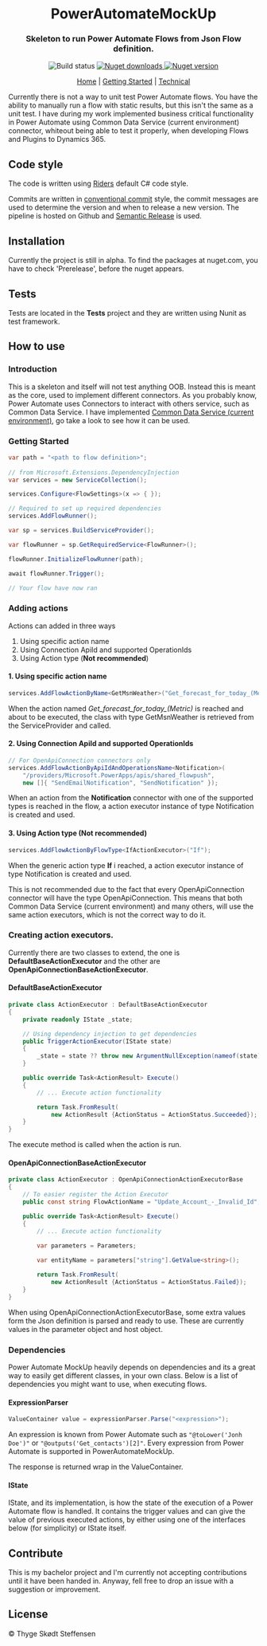<h1 align="center">PowerAutomateMockUp</h1>
<h3 align="center">Skeleton to run Power Automate Flows from Json Flow definition.</h3>
<p align="center">
    <!--<img alt="Build status" src="https://img.shields.io/github/workflow/status/thygesteffensen/PowerAutomateMockUp/Build/main">-->
        <img alt="Build status" src="https://img.shields.io/github/workflow/status/thygesteffensen/PowerAutomateMockUp/Build/dev">
    <a href="https://www.nuget.org/packages/PowerAutomateMockUp/">
        <img alt="Nuget downloads" src="https://img.shields.io/nuget/dt/PowerAutomateMockUp">
    </a>
    <a href="https://www.nuget.org/packages/PowerAutomateMockUp/">
        <img alt="Nuget version" src="https://img.shields.io/nuget/v/PowerAutomateMockUp">
    </a>
    <!--<a href="https://www.nuget.org/packages/PowerAutomateMockUp/">
        <img alt="Nuget prerelease version" src="https://img.shields.io/nuget/vpre/PowerAutomateMockUp">-->
    </a>
</p>
<p align="center">
    <a href="https://thygesteffensen.github.io/PowerAutomateMockUp/Index">Home</a>
    |
    <a href="https://thygesteffensen.github.io/PowerAutomateMockUp/GettingStarted">Getting Started</a>
    |
    <a href="https://thygesteffensen.github.io/PowerAutomateMockUp/Technical">Technical</a>
</p>

Currently there is not a way to unit test Power Automate flows. You have the ability to manually run a flow with static results, but this isn't the same as a unit test. I have during my work implemented business critical functionality in Power Automate using Common Data Service (current environment) connector, whiteout being able to test it properly, when developing Flows and Plugins to Dynamics 365. 

## Code style
The code is written using [Riders](https://www.jetbrains.com/help/rider/Settings_Code_Style_CSHARP.html) default C# code style.

Commits are written in [conventional commit](https://www.conventionalcommits.org/en/v1.0.0/) style, the commit messages are used to determine the version and when to release a new version. The pipeline is hosted on Github and [Semantic Release](https://github.com/semantic-release/semantic-release) is used.

## Installation

Currently the project is still in alpha. To find the packages at nuget.com, you have to check 'Prerelease', before the nuget appears.

## Tests

Tests are located in the **Tests** project and they are written using Nunit as test framework.

## How to use

### Introduction
This is a skeleton and itself will not test anything OOB. Instead this is meant as the core, used to implement different connectors. As you probably know, Power Automate uses Connectors to interact with others service, such as Common Data Service. I have implemented [Common Data Service (current environment)](https://github.com/thygesteffensen/PAMU_CDS), go take a look to see how it can be used.

### Getting Started

```c#
var path = "<path to flow definition>";
            
// from Microsoft.Extensions.DependencyInjection
var services = new ServiceCollection();

services.Configure<FlowSettings>(x => { });

// Required to set up required dependencies
services.AddFlowRunner(); 

var sp = services.BuildServiceProvider();

var flowRunner = sp.GetRequiredService<FlowRunner>();

flowRunner.InitializeFlowRunner(path);

await flowRunner.Trigger();

// Your flow have now ran
```

### Adding actions
Actions can added in three ways

1. Using specific action name
2. Using Connection ApiId and supported OperationIds
3. Using Action type (**Not recommended**)

#### 1. Using specific action name
```c#
services.AddFlowActionByName<GetMsnWeather>("Get_forecast_for_today_(Metric)");
```

When the action named *Get_forecast_for_today_(Metric)* is reached and about to be executed, the class with type GetMsnWeather is retrieved from the ServiceProvider and called.

#### 2. Using Connection ApiId and supported OperationIds
```c#
// For OpenApiConnection connectors only
services.AddFlowActionByApiIdAndOperationsName<Notification>(
    "/providers/Microsoft.PowerApps/apis/shared_flowpush", 
    new []{ "SendEmailNotification", "SendNotification" });
```

When an action from the **Notification** connector with one of the supported types is reached in the flow, a action executor instance of type Notification is created and used.

#### 3. Using Action type (**Not recommended**)
```c#
services.AddFlowActionByFlowType<IfActionExecutor>("If");
```
When the generic action type **If** i reached, a action executor instance of type Notification is created and used.

This is not recommended due to the fact that every OpenApiConnection connector will have the type OpenApiConnection. This means that both Common Data Service (current environment) and many others, will use the same action executors, which is not the correct way to do it.

### Creating action executors.
Currently there are two classes to extend, the one is **DefaultBaseActionExecutor** and the other are **OpenApiConnectionBaseActionExecutor**.

#### DefaultBaseActionExecutor
```c#
private class ActionExecutor : DefaultBaseActionExecutor
{
    private readonly IState _state;

    // Using dependency injection to get dependencies
    public TriggerActionExecutor(IState state)
    {
        _state = state ?? throw new ArgumentNullException(nameof(state));
    }

    public override Task<ActionResult> Execute()
    {
        // ... Execute action functionality

        return Task.FromResult(
            new ActionResult {ActionStatus = ActionStatus.Succeeded});
    }
}
```

The execute method is called when the action is run.

#### OpenApiConnectionBaseActionExecutor
```c#
private class ActionExecutor : OpenApiConnectionActionExecutorBase
{
    // To easier register the Action Executor
    public const string FlowActionName = "Update_Account_-_Invalid_Id";

    public override Task<ActionResult> Execute()
    {
        // ... Execute action functionality
 
        var parameters = Parameters;

        var entityName = parameters["string"].GetValue<string>();

        return Task.FromResult(
            new ActionResult {ActionStatus = ActionStatus.Failed});
    }
}
```

When using OpenApiConnectionActionExecutorBase, some extra values form the Json definition is parsed and ready to use. These are currently values in the parameter object and host object.

### Dependencies
Power Automate MockUp heavily depends on dependencies and its a great way to easily get different classes, in your own class.
Below is a list of dependencies you might want to use, when executing flows.

#### ExpressionParser
```c#
ValueContainer value = expressionParser.Parse("<expression>");
```
An expression is known from Power Automate such as `"@toLower('Jonh Doe')"` or `"@outputs('Get_contacts')[2]"`. 
Every expression from Power Automate is supported in PowerAutomateMockUp. 

The response is returned wrap in the ValueContainer.

#### IState
IState, and its implementation, is how the state of the execution of a Power Automate flow is handled. It contains the trigger values and can give the value of previous executed actions, by either using one of the interfaces below (for simplicity) or IState itself.

## Contribute

This is my bachelor project and I'm currently not accepting contributions until it have been handed in. Anyway, fell free to drop an issue with a suggestion or improvement.

<!--## Credits-->



## License

© Thyge Skødt Steffensen